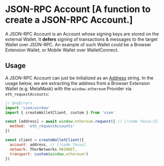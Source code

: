 # JSON-RPC Account [A function to create a JSON-RPC Account.]

A JSON-RPC Account is an Account whose signing keys are stored on the external Wallet. It **defers** signing of transactions & messages to the target Wallet over JSON-RPC. An example of such Wallet could be a Browser Extension Wallet, or Mobile Wallet over WalletConnect.

## Usage

A JSON-RPC Account can just be initialized as an [Address](/docs/glossary/types#address) string. In the usage below, we are extracting the address from a Browser Extension Wallet (e.g. MetaMask) with the `window.ethereum` Provider via `eth_requestAccounts`:

```js twoslash
// @noErrors
import 'viem/window'
import { createWalletClient, custom } from 'viem'

const [address] = await window.ethereum.request({ // [!code focus:3]
  method: 'eth_requestAccounts'
})

const client = createWalletClient({
  account: address, // [!code focus]
  network: ThorNetworks.MAINNET,
  transport: custom(window.ethereum!)
})
```
